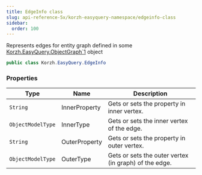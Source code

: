 ```yaml
---
title: EdgeInfo class
slug: api-reference-5x/korzh-easyquery-namespace/edgeinfo-class
sidebar:
  order: 100
---
```


Represents edges for entity graph defined in some [Korzh.EasyQuery.ObjectGraph`1](/easyquery/docs/api-reference-5x/korzh-easyquery-namespace/objectgraph-t--class) object
```csharp
public class Korzh.EasyQuery.EdgeInfo

```

### Properties

| Type | Name | Description | 
| --- | --- | --- | 
| `String` | InnerProperty | Gets or sets the property in inner vertex. | 
| `ObjectModelType` | InnerType | Gets or sets the inner vertex of the edge. | 
| `String` | OuterProperty | Gets or sets the property in outer vertex. | 
| `ObjectModelType` | OuterType | Gets or sets the outer vertex (in graph) of the edge. |
